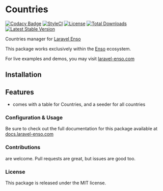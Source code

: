# Countries

[![Codacy Badge](https://api.codacy.com/project/badge/Grade/c7404086a15a4db6b2080b1d09b0688a)](https://www.codacy.com/app/laravel-enso/countries?utm_source=github.com&amp;utm_medium=referral&amp;utm_content=laravel-enso/countries&amp;utm_campaign=Badge_Grade)
[![StyleCI](https://github.styleci.io/repos/113445673/shield?branch=master)](https://github.styleci.io/repos/113445673)
[![License](https://poser.pugx.org/laravel-enso/countries/license)](https://packagist.org/packages/laravel-enso/countries)
[![Total Downloads](https://poser.pugx.org/laravel-enso/countries/downloads)](https://packagist.org/packages/laravel-enso/countries)
[![Latest Stable Version](https://poser.pugx.org/laravel-enso/countries/version)](https://packagist.org/packages/laravel-enso/countries)

Countries manager for [Laravel Enso](https://github.com/laravel-enso/Enso)

This package works exclusively within the [Enso](https://github.com/laravel-enso/Enso) ecosystem.

For live examples and demos, you may visit [laravel-enso.com](https://www.laravel-enso.com)

## Installation

## Features

- comes with a table for Countries, and a seeder for all countries

### Configuration & Usage

Be sure to check out the full documentation for this package available at [docs.laravel-enso.com](https://docs.laravel-enso.com/backend/countries-manager.html)

### Contributions

are welcome. Pull requests are great, but issues are good too.

### License

This package is released under the MIT license.
